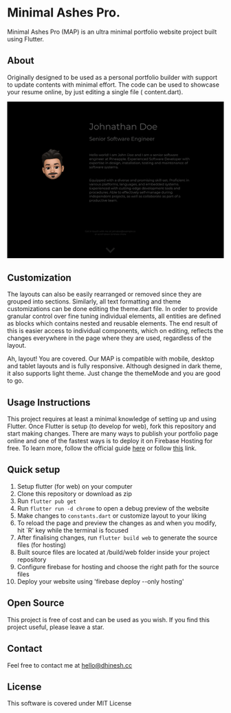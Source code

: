 # Minimal Ashes Pro.

Minimal Ashes Pro (MAP) is an ultra minimal portfolio website project built using Flutter.

## About

Originally designed to be used as a personal portfolio builder with support to update contents with
minimal effort. The code can be used to showcase your resume online, by just editing a single file (
content.dart).

![Sample Demo](sample.png?raw=true "Sample Demo")


## Customization

The layouts can also be easily rearranged or removed since they are grouped into sections.
Similarly, all text formatting and theme customizations can be done editing the theme.dart file. In
order to provide granular control over fine tuning individual elements, all entities are defined as
blocks which contains nested and reusable elements. The end result of this is easier access to
individual components, which on editing, reflects the changes everywhere in the page where they are
used, regardless of the layout.

Ah, layout! You are covered. Our MAP is compatible with mobile, desktop and tablet layouts and is
fully responsive. Although designed in dark theme, it also supports light theme. Just change the
themeMode and you are good to go.

## Usage Instructions

This project requires at least a minimal knowledge of setting up and using Flutter. Once Flutter is
setup (to develop for web), fork this repository and start making changes. There are many ways to
publish your portfolio page online and one of the fastest ways is to deploy it on Firebase Hosting
for free. To learn more, follow the official
guide [here](https://firebase.google.com/docs/hosting/quickstart) or
follow [this](https://medium.com/quick-code/deploy-host-flutter-web-with-firebase-hosting-6821bd060874)
link.

## Quick setup

1. Setup flutter (for web) on your computer
1. Clone this repository or download as zip
1. Run `flutter pub get`
1. Run `flutter run -d chrome` to open a debug preview of the website
1. Make changes to `constants.dart` or customize layout to your liking
1. To reload the page and preview the changes as and when you modify, hit `R' key while the terminal is focused
1. After finalising changes, run `flutter build web` to generate the source files (for hosting)
1. Built source files are located at /build/web folder inside your project repository
1. Configure firebase for hosting and choose the right path for the source files
1. Deploy your website using 'firebase deploy --only hosting'


## Open Source

This project is free of cost and can be used as you wish. If you find this project useful, please leave a star.

## Contact

Feel free to contact me at <hello@dhinesh.cc>

## License

This software is covered under MIT License
